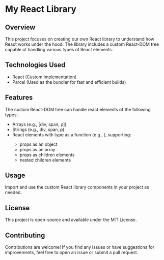# My React Library

## Overview

This project focuses on creating our own React library to understand how React works under the hood. The library includes a custom React-DOM tree capable of handling various types of React elements.

## Technologies Used

- React (Custom implementation)
- Parcel (Used as the bundler for fast and efficient builds)

## Features

The custom React-DOM tree can handle react elements of the following types:

- Arrays (e.g., [div, span, p])
- Strings (e.g., div, span, p)
- React elements with type as a function (e.g., <App />), supporting:
    - props as an object
    - props as an array
    - props as children elements
    - nested children elements


## Usage

Import and use the custom React library components in your project as needed.

## License

This project is open-source and available under the MIT License.

## Contributing

Contributions are welcome! If you find any issues or have suggestions for improvements, feel free to open an issue or submit a pull request.
